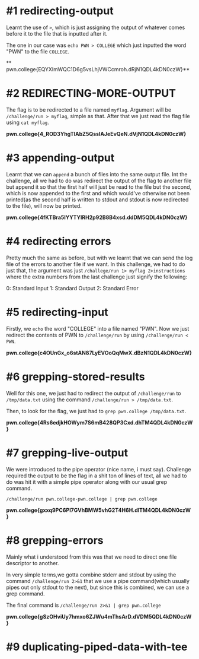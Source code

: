 # #1 redirecting-output

 Learnt the use of `>`, which is just assigning the output of whatever comes before it to the file that is inputted after it.
 
 The one in our case was `echo PWN > COLLEGE`
 which just inputted the word "PWN" to the file `COLLEGE`.
 
** pwn.college{EQYXImWQC1D6g5vsLhjVWCcmroh.dRjN1QDL4kDN0czW}**

# #2 REDIRECTING-MORE-OUTPUT

The flag is to be redirected to a file named `myflag`. Argument will be `/challenge/run > myflag`, simple as that. After that we just read the flag file using `cat myflag`.

**pwn.college{4_ROD3YhgTIAbZ5QsslAJeEvQeN.dVjN1QDL4kDN0czW}**

# #3 appending-output

Learnt that we can `append` a bunch of files into the same output file. Int the challenge, all we had to do was redirect the output of the flag to another file but append it so that the first half will just be read to the file but the second, which is now appended to the first and which would've otherwise not been printed(as the second half is written to stdout and stdout is now redirected to the file), will now be printed. 

**pwn.college{4fKTBra5IYYTYlRH2p92B8B4xsd.ddDM5QDL4kDN0czW}**

# #4 redirecting errors

Pretty much the same as before, but with we learnt that we can send the log file of the errors to another file if we want. In this challenge, we had to do just that, the argument was just `/challege/run 1> myflag 2>instructions`
where the extra numbers from the last challenge just signify the following: 

0: Standard Input
1: Standard Output
2: Standard Error

# #5 redirecting-input

Firstly, we `echo` the word "COLLEGE" into a file named "PWN". Now we just redirect the contents of PWN to `/challenge/run` by using `/challenge/run < PWN`.

**pwn.college{c4OUnGx_o6stAN87LyEVOoQqMwX.dBzN1QDL4kDN0czW}**

# #6 grepping-stored-results

Well for this one, we just had to redirect the output of `/challenge/run` to `/tmp/data.txt` using the command `/challenge/run > /tmp/data.txt`.

Then, to look for the flag, we just had to `grep pwn.college /tmp/data.txt`.


**pwn.college{4Rs6edjkHOWym7S6mB428QP3Cxd.dhTM4QDL4kDN0czW}**

# #7 grepping-live-output

We were introduced to the pipe operator (nice name, i must say). Challenge required the output to be the flag in a shit ton of lines of text, all we had to do was hit it with a simple pipe operator along with our usual grep command. 

`/challenge/run pwn.college-pwn.college | grep pwn.college`

**pwn.college{gxxq9PC6PI7GVhBMW5vhG2T4H6H.dlTM4QDL4kDN0czW}**

# #8 grepping-errors

Mainly what i understood from this was that we need to direct one file descriptor to another. 

In very simple terms,we gotta combine stderr and stdout by using the command `/challenge/run 2>&1`
that we use a pipe command(which usually pipes out only stdout to the next), but since this is combined, we can use a grep command.

The final command is `/challenge/run 2>&1 | grep pwn.college`

**pwn.college{gSzOHviUy7hmxo6ZJWu4mThsArD.dVDM5QDL4kDN0czW}**

# #9 duplicating-piped-data-with-tee


